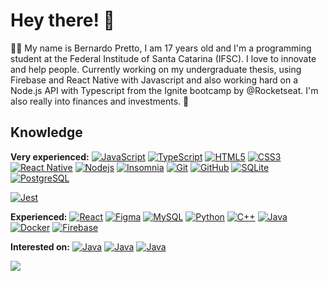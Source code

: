 # Hey there! :wave:

:man_technologist: My name is Bernardo Pretto, I am 17 years old and I'm a programming student at the Federal Institude of Santa Catarina (IFSC). I love to innovate and help people. Currently working on my undergraduate thesis, using Firebase and React Native with Javascript and also working hard on a Node.js API with Typescript from the Ignite bootcamp by @Rocketseat. I'm also really into finances and investments. :money_with_wings:

## Knowledge

**Very experienced:**
[![JavaScript](https://img.shields.io/badge/-JavaScript-black?style=flat-square&logo=javascript&link=https://github.com/prettob/)](https://github.com/prettob/)
[![TypeScript](https://img.shields.io/badge/-TypeScript-000000?style=flat-square&logo=typescript&link=https://github.com/prettob/)](https://github.com/prettob/)
[![HTML5](https://img.shields.io/badge/-HTML5-E34F26?style=flat-square&logo=html5&logoColor=white&link=https://github.com/prettob/)](https://github.com/prettob/)
[![CSS3](https://img.shields.io/badge/-CSS3-1572B6?style=flat-square&logo=css3&link=https://github.com/prettob/)](https://github.com/prettob/)
[![React Native](https://img.shields.io/badge/-ReactNative-black?style=flat-square&logo=react&link=https://github.com/prettob/)](https://github.com/prettob/)
[![Nodejs](https://img.shields.io/badge/-Nodejs-black?style=flat-square&logo=Node.js&link=https://github.com/prettob/)](https://github.com/prettob/)
[![Insomnia](https://img.shields.io/badge/-Insomnia-5849BE?style=flat-square&logo=Insomnia&link=https://github.com/prettob/)](https://github.com/prettob/)
[![Git](https://img.shields.io/badge/-Git-black?style=flat-square&logo=git&link=https://github.com/prettob/)](https://github.com/prettob/)
[![GitHub](https://img.shields.io/badge/-GitHub-181717?style=flat-square&logo=github&link=https://github.com/prettob/)](https://github.com/prettob/)
[![SQLite](https://img.shields.io/badge/-SQLite-003B57?style=flat-square&logo=sqlite&link=https://github.com/prettob/)](https://github.com/prettob/)
[![PostgreSQL](https://img.shields.io/badge/-PostgreSQL-003B57?style=flat-square&logo=postgresql&link=https://github.com/prettob/)](https://github.com/prettob/)

[![Jest](https://img.shields.io/badge/-Jest-97737d?style=flat-square&logo=jest&link=https://github.com/prettob/)](https://github.com/prettob/)



**Experienced:**
[![React](https://img.shields.io/badge/-React-black?style=flat-square&logo=react&link=https://github.com/prettob/)](https://github.com/prettob/)
[![Figma](https://img.shields.io/badge/-Figma-ffbaba?style=flat-square&logo=figma&link=https://github.com/prettob/)](https://github.com/prettob/)
[![MySQL](https://img.shields.io/badge/-MySQL-a0c4db?style=flat-square&logo=mysql&link=https://github.com/prettob/)](https://github.com/prettob/)
[![Python](https://img.shields.io/badge/-Python-afd0ea?style=flat-square&logo=Python&link=https://github.com/prettob/)](https://github.com/prettob/)
[![C++](https://img.shields.io/badge/-C++-00599C?style=flat-square&logo=c++&link=https://github.com/prettob/)](https://github.com/prettob/)
[![Java](https://img.shields.io/badge/java-%23ED8B00.svg?&style=flat-square&logo=Java&link=https://github.com/prettob/)](https://github.com/prettob/)
[![Docker](https://img.shields.io/badge/-Docker-003B57?style=flat-square&logo=docker&link=https://github.com/prettob/)](https://github.com/prettob/)
[![Firebase](https://img.shields.io/badge/-Firebase-003B57?style=flat-square&logo=firebase&link=https://github.com/prettob/)](https://github.com/prettob/)


**Interested on:**
[![Java](https://img.shields.io/badge/rust-%23000000.svg?&style=flat-square&logo=Rust&link=https://github.com/prettob/)](https://github.com/prettob/)
[![Java](https://img.shields.io/badge/elixir-%234B275F.svg?&style=flat-square&logo=Elixir&link=https://github.com/prettob/)](https://github.com/prettob/)
[![Java](https://img.shields.io/badge/Flutter%20-%2302569B.svg?&style=flat-square&logo=Flutter&link=https://github.com/prettob/)](https://github.com/prettob/)


<img src="https://github-readme-stats.vercel.app/api/top-langs/?username=bpretto&layout=compact&bg_color=0d1117&text_color=fff">

